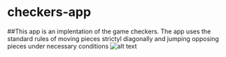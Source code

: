 # checkers-app
##This app is an implentation of the game checkers. The app uses the standard rules of moving pieces strictyl diagonally and jumping opposing pieces under necessary conditions
![alt text](https://i.imgur.com/7EG1EAs.png)
